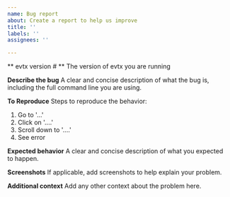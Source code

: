 ```yaml
---
name: Bug report
about: Create a report to help us improve
title: ''
labels: ''
assignees: ''

---
```


** evtx version # **
The version of evtx you are running

**Describe the bug**
A clear and concise description of what the bug is, including the full command line you are using.

**To Reproduce**
Steps to reproduce the behavior:
1. Go to '...'
2. Click on '....'
3. Scroll down to '....'
4. See error

**Expected behavior**
A clear and concise description of what you expected to happen.

**Screenshots**
If applicable, add screenshots to help explain your problem.

**Additional context**
Add any other context about the problem here.
